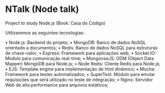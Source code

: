 NTalk (Node talk)
=============

Project to study Node.js (Book: Casa do Código)

Utilizaremos as seguintes tecnologias:

• Node.js: Backend do projeto;
• MongoDB: Banco de dados NoSQL orientado a documentos;
• Redis: Banco de dados NoSQL para estruturas de chave-valor;
• Express: Framework para aplicações web;
• Socket.IO: Módulo para comunicação real-time;
• MongooseJS: ODM (Object Data Mapper) MongoDB para Node.js;
• Node Redis: Cliente Redis para Node.js;
• EJS: Template engine para implementação de html dinâmico;
• Mocha: Framework para testes automatizados;
• SuperTest: Módulo para emular requisições que será utilizado no teste de integração;
• Nginx: Servidor Web de alta performance para arquivos estáticos;
